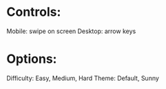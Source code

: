 # Controls:
Mobile: swipe on screen
Desktop: arrow keys

# Options:
Difficulty: Easy, Medium, Hard
Theme: Default, Sunny
